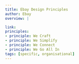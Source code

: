 ```yaml
---
title: Ebay Design Principles
author: Ebay
overview: |

link:
principles:
- principle: We Craft
- principle: We Simplify
- principle: We Connect
- principle: We Go All In
tags: [specific, organisational]
---
```

